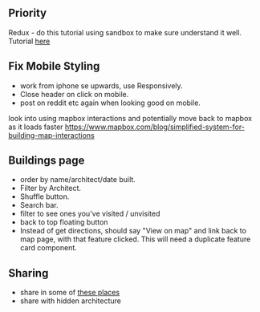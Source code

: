 ## Priority

Redux - do this tutorial using sandbox to make sure understand it well. Tutorial [here](https://daveceddia.com/redux-tutorial/)

## Fix Mobile Styling

- work from iphone se upwards, use Responsively.
- Close header on click on mobile.
- post on reddit etc again when looking good on mobile.

look into using mapbox interactions and potentially move back to mapbox as it loads faster 
https://www.mapbox.com/blog/simplified-system-for-building-map-interactions


## Buildings page

- order by name/architect/date built.
- Filter by Architect.
- Shuffle button.
- Search bar.
- filter to see ones you've visited / unvisited
- back to top floating button
- Instead of get directions, should say "View on map" and link back to map page, with that feature clicked. This will need a duplicate feature card component.

## Sharing

- share in some of [these places](https://github.com/KingMenes/awesome-launch)
- share with hidden architecture
